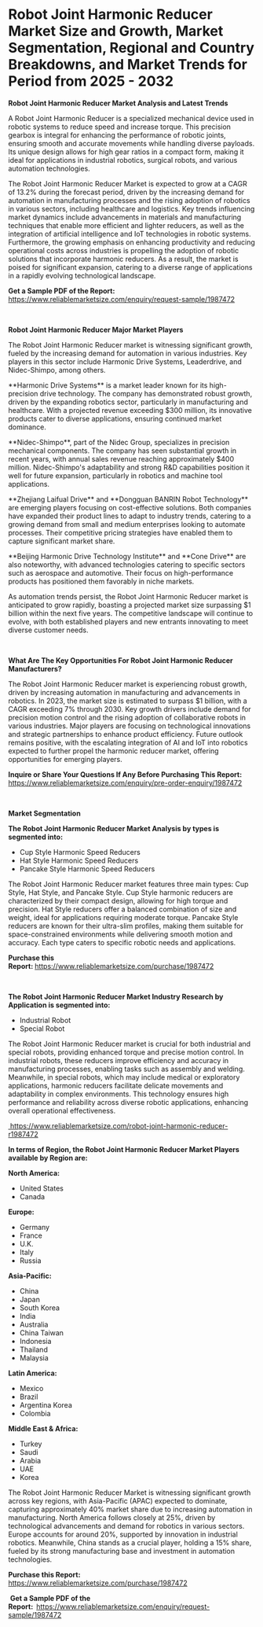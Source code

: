 <p><h1>Robot Joint Harmonic Reducer Market Size and Growth, Market Segmentation, Regional and Country Breakdowns, and Market Trends for Period from 2025 -  2032</h1></p><p><strong>Robot Joint Harmonic Reducer Market Analysis and Latest Trends</strong></p>
<p><p>A Robot Joint Harmonic Reducer is a specialized mechanical device used in robotic systems to reduce speed and increase torque. This precision gearbox is integral for enhancing the performance of robotic joints, ensuring smooth and accurate movements while handling diverse payloads. Its unique design allows for high gear ratios in a compact form, making it ideal for applications in industrial robotics, surgical robots, and various automation technologies.</p><p>The Robot Joint Harmonic Reducer Market is expected to grow at a CAGR of 13.2% during the forecast period, driven by the increasing demand for automation in manufacturing processes and the rising adoption of robotics in various sectors, including healthcare and logistics. Key trends influencing market dynamics include advancements in materials and manufacturing techniques that enable more efficient and lighter reducers, as well as the integration of artificial intelligence and IoT technologies in robotic systems. Furthermore, the growing emphasis on enhancing productivity and reducing operational costs across industries is propelling the adoption of robotic solutions that incorporate harmonic reducers. As a result, the market is poised for significant expansion, catering to a diverse range of applications in a rapidly evolving technological landscape.</p></p>
<p><strong>Get a Sample PDF of the Report:&nbsp;</strong> <a href="https://www.reliablemarketsize.com/enquiry/request-sample/1987472?utm_campaign=3183&utm_medium=2&utm_source=Github&utm_content=ia&utm_term=16042025&utm_id=robot-joint-harmonic-reducer">https://www.reliablemarketsize.com/enquiry/request-sample/1987472</a></p>
<p>&nbsp;</p>
<p><strong>Robot Joint Harmonic Reducer Major Market Players</strong></p>
<p><p>The Robot Joint Harmonic Reducer market is witnessing significant growth, fueled by the increasing demand for automation in various industries. Key players in this sector include Harmonic Drive Systems, Leaderdrive, and Nidec-Shimpo, among others.</p><p>**Harmonic Drive Systems** is a market leader known for its high-precision drive technology. The company has demonstrated robust growth, driven by the expanding robotics sector, particularly in manufacturing and healthcare. With a projected revenue exceeding $300 million, its innovative products cater to diverse applications, ensuring continued market dominance.</p><p>**Nidec-Shimpo**, part of the Nidec Group, specializes in precision mechanical components. The company has seen substantial growth in recent years, with annual sales revenue reaching approximately $400 million. Nidec-Shimpo's adaptability and strong R&D capabilities position it well for future expansion, particularly in robotics and machine tool applications.</p><p>**Zhejiang Laifual Drive** and **Dongguan BANRIN Robot Technology** are emerging players focusing on cost-effective solutions. Both companies have expanded their product lines to adapt to industry trends, catering to a growing demand from small and medium enterprises looking to automate processes. Their competitive pricing strategies have enabled them to capture significant market share.</p><p>**Beijing Harmonic Drive Technology Institute** and **Cone Drive** are also noteworthy, with advanced technologies catering to specific sectors such as aerospace and automotive. Their focus on high-performance products has positioned them favorably in niche markets.</p><p>As automation trends persist, the Robot Joint Harmonic Reducer market is anticipated to grow rapidly, boasting a projected market size surpassing $1 billion within the next five years. The competitive landscape will continue to evolve, with both established players and new entrants innovating to meet diverse customer needs.</p></p>
<p>&nbsp;</p>
<p><strong>What Are The Key Opportunities For Robot Joint Harmonic Reducer Manufacturers?</strong></p>
<p><p>The Robot Joint Harmonic Reducer market is experiencing robust growth, driven by increasing automation in manufacturing and advancements in robotics. In 2023, the market size is estimated to surpass $1 billion, with a CAGR exceeding 7% through 2030. Key growth drivers include demand for precision motion control and the rising adoption of collaborative robots in various industries. Major players are focusing on technological innovations and strategic partnerships to enhance product efficiency. Future outlook remains positive, with the escalating integration of AI and IoT into robotics expected to further propel the harmonic reducer market, offering opportunities for emerging players.</p></p>
<p><strong>Inquire or Share Your Questions If Any Before Purchasing This Report:</strong> <a href="https://www.reliablemarketsize.com/enquiry/pre-order-enquiry/1987472?utm_campaign=3183&utm_medium=2&utm_source=Github&utm_content=ia&utm_term=16042025&utm_id=robot-joint-harmonic-reducer">https://www.reliablemarketsize.com/enquiry/pre-order-enquiry/1987472</a></p>
<p>&nbsp;</p>
<p><strong>Market Segmentation</strong></p>
<p><strong>The Robot Joint Harmonic Reducer Market Analysis by types is segmented into:</strong></p>
<p><ul><li>Cup Style Harmonic Speed Reducers</li><li>Hat Style Harmonic Speed Reducers</li><li>Pancake Style Harmonic Speed Reducers</li></ul></p>
<p><p>The Robot Joint Harmonic Reducer market features three main types: Cup Style, Hat Style, and Pancake Style. Cup Style harmonic reducers are characterized by their compact design, allowing for high torque and precision. Hat Style reducers offer a balanced combination of size and weight, ideal for applications requiring moderate torque. Pancake Style reducers are known for their ultra-slim profiles, making them suitable for space-constrained environments while delivering smooth motion and accuracy. Each type caters to specific robotic needs and applications.</p></p>
<p><strong>Purchase this Report:&nbsp;</strong><a href="https://www.reliablemarketsize.com/purchase/1987472?utm_campaign=3183&utm_medium=2&utm_source=Github&utm_content=ia&utm_term=16042025&utm_id=robot-joint-harmonic-reducer">https://www.reliablemarketsize.com/purchase/1987472</a></p>
<p>&nbsp;</p>
<p><strong>The Robot Joint Harmonic Reducer Market Industry Research by Application is segmented into:</strong></p>
<p><ul><li>Industrial Robot</li><li>Special Robot</li></ul></p>
<p><p>The Robot Joint Harmonic Reducer market is crucial for both industrial and special robots, providing enhanced torque and precise motion control. In industrial robots, these reducers improve efficiency and accuracy in manufacturing processes, enabling tasks such as assembly and welding. Meanwhile, in special robots, which may include medical or exploratory applications, harmonic reducers facilitate delicate movements and adaptability in complex environments. This technology ensures high performance and reliability across diverse robotic applications, enhancing overall operational effectiveness.</p></p>
<p><a href="https://www.reliablemarketsize.com/robot-joint-harmonic-reducer-r1987472?utm_campaign=3183&utm_medium=2&utm_source=Github&utm_content=ia&utm_term=16042025&utm_id=robot-joint-harmonic-reducer">&nbsp;https://www.reliablemarketsize.com/robot-joint-harmonic-reducer-r1987472</a></p>
<p><strong>In terms of Region, the Robot Joint Harmonic Reducer Market Players available by Region are:</strong></p>
<p>
    <p> <strong> North America: </strong>
        <ul>
            <li>United States</li>
            <li>Canada</li>
        </ul>
        </p> 
    <p> <strong> Europe: </strong>
        <ul>
            <li>Germany</li>
            <li>France</li>
            <li>U.K.</li>
            <li>Italy</li>
            <li>Russia</li>
        </ul>
        </p> 
    <p> <strong> Asia-Pacific: </strong>
        <ul>
            <li>China</li>
            <li>Japan</li>
            <li>South Korea</li>
            <li>India</li>
            <li>Australia</li>
            <li>China Taiwan</li>
            <li>Indonesia</li>
            <li>Thailand</li>
            <li>Malaysia</li>
        </ul>
        </p> 
    <p> <strong> Latin America: </strong>
        <ul>
            <li>Mexico</li>
            <li>Brazil</li>
            <li>Argentina Korea</li>
            <li>Colombia</li>
        </ul>
        </p> 
    <p> <strong> Middle East & Africa: </strong>
        <ul>
            <li>Turkey</li>
            <li>Saudi</li>
            <li>Arabia</li>
            <li>UAE</li>
            <li>Korea</li>
        </ul>
    </p>
    </p>
<p><p>The Robot Joint Harmonic Reducer Market is witnessing significant growth across key regions, with Asia-Pacific (APAC) expected to dominate, capturing approximately 40% market share due to increasing automation in manufacturing. North America follows closely at 25%, driven by technological advancements and demand for robotics in various sectors. Europe accounts for around 20%, supported by innovation in industrial robotics. Meanwhile, China stands as a crucial player, holding a 15% share, fueled by its strong manufacturing base and investment in automation technologies.</p></p>
<p><strong>Purchase this Report: </strong><a href="https://www.reliablemarketsize.com/purchase/1987472?utm_campaign=3183&utm_medium=2&utm_source=Github&utm_content=ia&utm_term=16042025&utm_id=robot-joint-harmonic-reducer">https://www.reliablemarketsize.com/purchase/1987472</a></p>
<p>&nbsp;<strong>Get a Sample PDF of the Report:&nbsp;&nbsp;</strong><a href="https://www.reliablemarketsize.com/enquiry/request-sample/1987472?utm_campaign=3183&utm_medium=2&utm_source=Github&utm_content=ia&utm_term=16042025&utm_id=robot-joint-harmonic-reducer">https://www.reliablemarketsize.com/enquiry/request-sample/1987472</a></p>
<p><strong></strong></p>
<p><p></p><p></p><p></p></p>